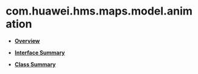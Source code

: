 # com.huawei.hms.maps.model.animation<a name="EN-US_TOPIC_0000001099661088"></a>

-   **[Overview](model-animation-overview.md)**  

-   **[Interface Summary](model-animation-interface-summary.md)**  

-   **[Class Summary](model-animation-class-summary.md)**  


